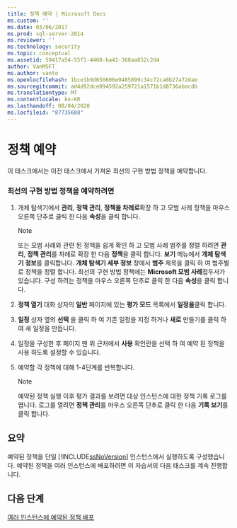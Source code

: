```yaml
---
title: 정책 예약 | Microsoft Docs
ms.custom: ''
ms.date: 03/06/2017
ms.prod: sql-server-2014
ms.reviewer: ''
ms.technology: security
ms.topic: conceptual
ms.assetid: 59417a54-55f1-4468-ba41-368aa852c2d4
author: VanMSFT
ms.author: vanto
ms.openlocfilehash: 1bce1b9d650606e9485899c34c72ca6b27a72dae
ms.sourcegitcommit: ad4d92dce894592a259721a1571b1d8736abacdb
ms.translationtype: MT
ms.contentlocale: ko-KR
ms.lasthandoff: 08/04/2020
ms.locfileid: "87735608"
---
```

# <a name="schedule-the-policies"></a>정책 예약
  이 태스크에서는 이전 태스크에서 가져온 최선의 구현 방법 정책을 예약합니다.  
  
### <a name="to-schedule-the-best-practices-policies"></a>최선의 구현 방법 정책을 예약하려면  
  
1.  개체 탐색기에서 **관리**, **정책 관리**, **정책을 차례로**확장 하 고 모범 사례 정책을 마우스 오른쪽 단추로 클릭 한 다음 **속성**을 클릭 합니다.  
  
    > [!NOTE]  
    >  또는 모범 사례와 관련 된 정책을 쉽게 확인 하 고 모범 사례 범주를 정렬 하려면 **관리**, **정책 관리**를 차례로 확장 한 다음 **정책**을 클릭 합니다. **보기** 메뉴에서 **개체 탐색기 정보**를 클릭합니다. **개체 탐색기 세부 정보** 창에서 **범주** 제목을 클릭 하 여 범주별로 정책을 정렬 합니다. 최선의 구현 방법 정책에는 **Microsoft 모범 사례**접두사가 있습니다. 구성 하려는 정책을 마우스 오른쪽 단추로 클릭 한 다음 **속성**을 클릭 합니다.  
  
2.  **정책 열기** 대화 상자의 **일반** 페이지에 있는 **평가 모드** 목록에서 **일정을**클릭 합니다.  
  
3.  **일정** 상자 옆의 **선택** 을 클릭 하 여 기존 일정을 지정 하거나 **새로** 만들기를 클릭 하 여 새 일정을 만듭니다.  
  
4.  일정을 구성한 후 페이지 맨 위 근처에서 **사용** 확인란을 선택 하 여 예약 된 정책을 사용 하도록 설정할 수 있습니다.  
  
5.  예약할 각 정책에 대해 1-4단계를 반복합니다.  
  
    > [!NOTE]  
    >  예약된 정책 실행 이후 평가 결과를 보려면 대상 인스턴스에 대한 정책 기록 로그를 엽니다. 로그를 열려면 **정책 관리**를 마우스 오른쪽 단추로 클릭 한 다음 **기록 보기**를 클릭 합니다.  
  
## <a name="summary"></a>요약  
 예약된 정책을 단일 [!INCLUDE[ssNoVersion](../includes/ssnoversion-md.md)] 인스턴스에서 실행하도록 구성했습니다. 예약된 정책을 여러 인스턴스에 배포하려면 이 자습서의 다음 태스크를 계속 진행합니다.  
  
## <a name="next-steps"></a>다음 단계  
 [여러 인스턴스에 예약된 정책 배포](../../2014/tutorials/deploy-scheduled-policies-to-multiple-instances.md)  
  
  
